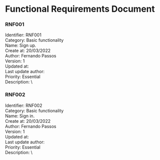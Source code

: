 # Functional Requirements Document

### RNF001

Identifier: RNF001 \
Category: Basic functionality \
Name: Sign up. \
Create at: 20/03/2022 \
Author: Fernando Passos \
Version: 1 \
Updated at: \
Last update author: \
Priority: Essential \
Description: \


### RNF002

Identifier: RNF002 \
Category: Basic functionality \
Name: Sign in. \
Create at: 20/03/2022 \
Author: Fernando Passos \
Version: 1 \
Updated at: \
Last update author: \
Priority: Essential \
Description: \
